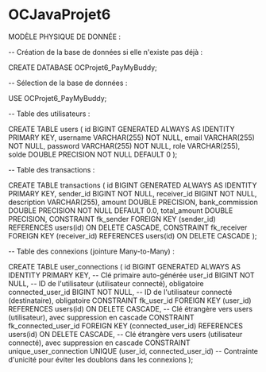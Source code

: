 # OCJavaProjet6

MODÈLE PHYSIQUE DE DONNÉE : 

-- Création de la base de données si elle n'existe pas déjà :

CREATE DATABASE OCProjet6_PayMyBuddy;

-- Sélection de la base de données : 

USE OCProjet6_PayMyBuddy;

-- Table des utilisateurs :

CREATE TABLE users (
    id BIGINT GENERATED ALWAYS AS IDENTITY PRIMARY KEY,
    username VARCHAR(255) NOT NULL,
    email VARCHAR(255) NOT NULL,
    password VARCHAR(255) NOT NULL,
    role VARCHAR(255),
    solde DOUBLE PRECISION NOT NULL DEFAULT 0
);



-- Table des transactions :

CREATE TABLE transactions (
    id BIGINT GENERATED ALWAYS AS IDENTITY PRIMARY KEY,
    sender_id BIGINT NOT NULL,
    receiver_id BIGINT NOT NULL,
    description VARCHAR(255),
    amount DOUBLE PRECISION,
    bank_commission DOUBLE PRECISION NOT NULL DEFAULT 0.0,
    total_amount DOUBLE PRECISION,
    CONSTRAINT fk_sender FOREIGN KEY (sender_id) REFERENCES users(id) ON DELETE CASCADE,
    CONSTRAINT fk_receiver FOREIGN KEY (receiver_id) REFERENCES users(id) ON DELETE CASCADE
);




-- Table des connexions (jointure Many-to-Many) :

CREATE TABLE user_connections (
    id BIGINT GENERATED ALWAYS AS IDENTITY PRIMARY KEY,  -- Clé primaire auto-générée
    user_id BIGINT NOT NULL,  -- ID de l'utilisateur (utilisateur connecté), obligatoire
    connected_user_id BIGINT NOT NULL,  -- ID de l'utilisateur connecté (destinataire), obligatoire
    CONSTRAINT fk_user_id FOREIGN KEY (user_id) REFERENCES users(id) ON DELETE CASCADE,  -- Clé étrangère vers users (utilisateur), avec suppression en cascade
    CONSTRAINT fk_connected_user_id FOREIGN KEY (connected_user_id) REFERENCES users(id) ON DELETE CASCADE, -- Clé étrangère vers users (utilisateur connecté), avec suppression en cascade
    CONSTRAINT unique_user_connection UNIQUE (user_id, connected_user_id)  -- Contrainte d'unicité pour éviter les doublons dans les connexions
);
